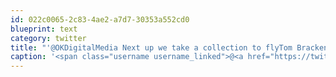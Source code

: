 ```yaml
---
id: 022c0065-2c83-4ae2-a7d7-30353a552cd0
blueprint: text
category: twitter
title: "'@OKDigitalMedia Next up we take a collection to flyTom Bracken to a new home-town of his choice. +@rtaylor yfrog.com/nzfsgxj"
caption: '<span class="username username_linked">@<a href="https://twitter.com/OKDigitalMedia" title="John Thiessen">OKDigitalMedia</a></span> Next up we take a collection to flyTom Bracken to a new home-town of his choice. +<span class="username username_linked">@<a href="https://twitter.com/rtaylor" title="Elon Musk">rtaylor</a></span> <a href="http://yfrog.com/nzfsgxj" title="http://yfrog.com/nzfsgxj" class="link link_untco">yfrog.com/nzfsgxj</a>'
---
```

